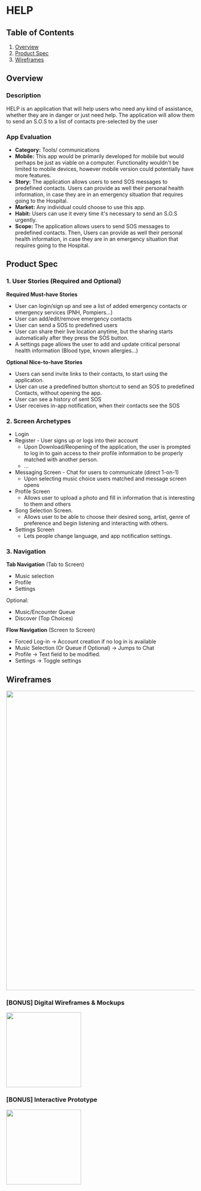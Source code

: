 # HELP


## Table of Contents
1. [Overview](#Overview)
1. [Product Spec](#Product-Spec)
1. [Wireframes](#Wireframes)

## Overview
### Description
HELP is an application that will help users who need any kind of assistance, whether they are in danger or just need help. The application will allow them to send an S.O.S to a list of contacts pre-selected by the user

### App Evaluation
- **Category:** Tools/ communications
- **Mobile:** This app would be primarily developed for mobile but would perhaps be just as viable on a computer. Functionality wouldn't be limited to mobile devices, however mobile version could potentially have more features.
- **Story:** The application allows users to send SOS messages to predefined contacts. Users can provide as well their personal health information, in case they are in an emergency situation that requires going to the Hospital.
- **Market:** Any individual could choose to use this app.
- **Habit:** Users can use it every time it's necessary to send an S.O.S urgently.
- **Scope:** The application allows users to send SOS messages to predefined contacts. Then, Users can provide as well their personal health information, in case they are in an emergency situation that requires going to the Hospital.
## Product Spec
### 1. User Stories (Required and Optional)

**Required Must-have Stories**

* User can login/sign up and see a list of added emergency contacts or emergency services (PNH, Pompiers...)
* User can add/edit/remove emergency contacts
* User can send a SOS to predefined users
* User can share their live location anytime, but the sharing starts automatically after they press the SOS button.
* A settings page allows the user to add and update critical personal health information (Blood type, known allergies...)

**Optional Nice-to-have Stories**

* Users can send invite links to their contacts, to start using the application.
* User can use a predefined button shortcut to send an SOS to predefined Contacts, without opening the app.
* User can see a history of sent SOS
* User receives in-app notification, when their contacts see the SOS

### 2. Screen Archetypes

* Login 
* Register - User signs up or logs into their account
   * Upon Download/Reopening of the application, the user is prompted to log in to gain access to their profile information to be properly matched with another person. 
   * ...
* Messaging Screen - Chat for users to communicate (direct 1-on-1)
   * Upon selecting music choice users matched and message screen opens
* Profile Screen 
   * Allows user to upload a photo and fill in information that is interesting to them and others
* Song Selection Screen.
   * Allows user to be able to choose their desired song, artist, genre of preference and begin listening and interacting with others.
* Settings Screen
   * Lets people change language, and app notification settings.

### 3. Navigation

**Tab Navigation** (Tab to Screen)

* Music selection
* Profile
* Settings

Optional:
* Music/Encounter Queue
* Discover (Top Choices)

**Flow Navigation** (Screen to Screen)
* Forced Log-in -> Account creation if no log in is available
* Music Selection (Or Queue if Optional) -> Jumps to Chat
* Profile -> Text field to be modified. 
* Settings -> Toggle settings

## Wireframes
<img src="URL" width=800><br>

### [BONUS] Digital Wireframes & Mockups
<img src="URL" height=200>

### [BONUS] Interactive Prototype
<img src="URL" width=200>
